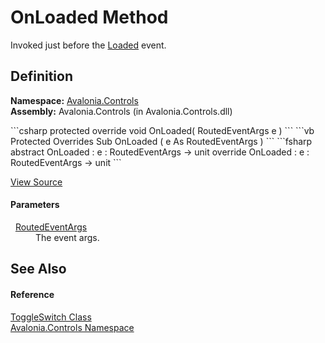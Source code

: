 # OnLoaded Method


Invoked just before the <a href="E_Avalonia_Controls_Control_Loaded">Loaded</a> event.



## Definition
**Namespace:** <a href="N_Avalonia_Controls">Avalonia.Controls</a>  
**Assembly:** Avalonia.Controls (in Avalonia.Controls.dll)

<Tabs groupId="api-code-preview">
<TabItem value="csharp" label="C#">
```csharp
protected override void OnLoaded(
	RoutedEventArgs e
)
```
</TabItem>
<TabItem value="vb" label="VB">
```vb
Protected Overrides Sub OnLoaded ( 
	e As RoutedEventArgs
)
```
</TabItem>
<TabItem value="fsharp" label="F#">
```fsharp
abstract OnLoaded : 
        e : RoutedEventArgs -> unit 
override OnLoaded : 
        e : RoutedEventArgs -> unit 
```
</TabItem>
</Tabs>



<a href="https://github.com/AvaloniaUI/Avalonia/tree/master/src/Avalonia.Controls/ToggleSwitch.cs#L207" title="View the source code">View Source</a>



#### Parameters
<dl><dt>  <a href="T_Avalonia_Interactivity_RoutedEventArgs">RoutedEventArgs</a></dt><dd>The event args.</dd></dl>

## See Also


#### Reference
<a href="T_Avalonia_Controls_ToggleSwitch">ToggleSwitch Class</a>  
<a href="N_Avalonia_Controls">Avalonia.Controls Namespace</a>  

